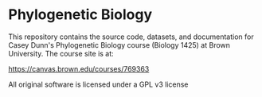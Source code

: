 # Phylogenetic Biology

This repository contains the source code, datasets, and documentation for 
Casey Dunn's Phylogenetic Biology course (Biology 1425) at Brown University. The 
course site is at:

https://canvas.brown.edu/courses/769363

All original software is licensed under a GPL v3 license